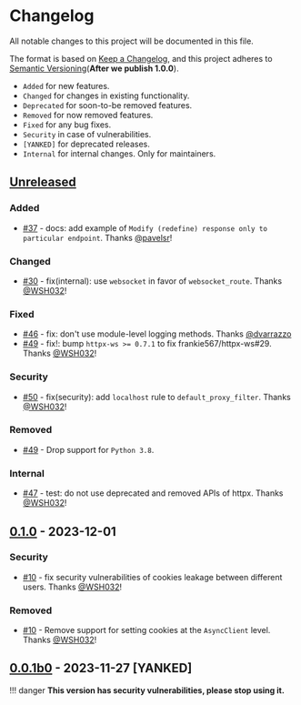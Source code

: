<!-- The content will be also use in `docs/CHANGELOG/CHANGELOG.md` by `pymdownx.snippets` -->
<!-- Do not use any **relative link** and  **GitHub-specific syntax** ！-->
<!-- Do not rename or move the file -->

# Changelog

All notable changes to this project will be documented in this file.

The format is based on [Keep a Changelog](https://keepachangelog.com/en/1.1.0/),
and this project adheres to [Semantic Versioning](https://semver.org/spec/v2.0.0.html)(**After we publish 1.0.0**).

- `Added` for new features.
- `Changed` for changes in existing functionality.
- `Deprecated` for soon-to-be removed features.
- `Removed` for now removed features.
- `Fixed` for any bug fixes.
- `Security` in case of vulnerabilities.
- `[YANKED]` for deprecated releases.
- `Internal` for internal changes. Only for maintainers.

<!-- Refer to: https://github.com/olivierlacan/keep-a-changelog/blob/main/CHANGELOG.md -->
<!-- Refer to: https://github.com/gradio-app/gradio/blob/main/CHANGELOG.md -->

## [Unreleased]

### Added

- [#37](https://github.com/WSH032/fastapi-proxy-lib/pull/37) - docs: add example of `Modify (redefine) response only to particular endpoint`. Thanks [@pavelsr](https://github.com/pavelsr)!

### Changed

- [#30](https://github.com/WSH032/fastapi-proxy-lib/pull/30) - fix(internal): use `websocket` in favor of `websocket_route`. Thanks [@WSH032](https://github.com/WSH032)!

### Fixed

- [#46](https://github.com/WSH032/fastapi-proxy-lib/pull/46) - fix: don't use module-level logging methods. Thanks [@dvarrazzo](https://github.com/dvarrazzo)
- [#49](https://github.com/WSH032/fastapi-proxy-lib/pull/49) - fix!: bump `httpx-ws >= 0.7.1` to fix frankie567/httpx-ws#29. Thanks [@WSH032](https://github.com/WSH032)!

### Security

- [#50](https://github.com/WSH032/fastapi-proxy-lib/pull/50) - fix(security): add `localhost` rule to `default_proxy_filter`. Thanks [@WSH032](https://github.com/WSH032)!

### Removed

- [#49](https://github.com/WSH032/fastapi-proxy-lib/pull/49) - Drop support for `Python 3.8`.

### Internal

- [#47](https://github.com/WSH032/fastapi-proxy-lib/pull/47) - test: do not use deprecated and removed APIs of httpx. Thanks [@WSH032](https://github.com/WSH032)!

## [0.1.0] - 2023-12-01

### Security

- [#10](https://github.com/WSH032/fastapi-proxy-lib/pull/10) - fix security vulnerabilities of cookies leakage between different users. Thanks [@WSH032](https://github.com/WSH032)!

### Removed

- [#10](https://github.com/WSH032/fastapi-proxy-lib/pull/10) - Remove support for setting cookies at the `AsyncClient` level. Thanks [@WSH032](https://github.com/WSH032)!

## [0.0.1b0] - 2023-11-27 [YANKED]

!!! danger
    **This version has security vulnerabilities, please stop using it.**

[unreleased]: https://github.com/WSH032/fastapi-proxy-lib/tree/HEAD
[0.1.0]: https://github.com/WSH032/fastapi-proxy-lib/releases/tag/v0.1.0
[0.0.1b0]: https://github.com/WSH032/fastapi-proxy-lib/releases/tag/v0.0.1b0
